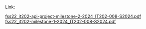 Link: 


[fss22_it202-api-project-milestone-2-2024_IT202-008-S2024.pdf](https://github.com/Mystikal17/fss22-IT202-008/files/15172795/fss22_it202-api-project-milestone-2-2024_IT202-008-S2024.pdf)
[fss22_it202-milestone-1-2024_IT202-008-S2024.pdf](https://github.com/Mystikal17/fss22-IT202-008/files/15172796/fss22_it202-milestone-1-2024_IT202-008-S2024.pdf)

